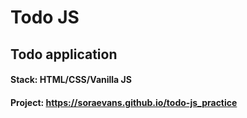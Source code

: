 # Todo JS

## Todo application

#### Stack: HTML/CSS/Vanilla JS
#### Project: https://soraevans.github.io/todo-js_practice
